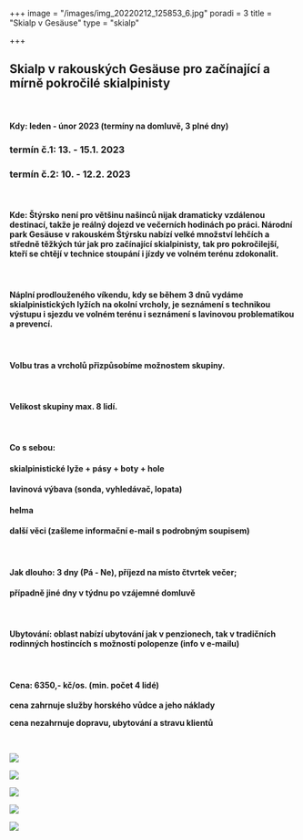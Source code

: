 +++
image = "/images/img_20220212_125853_6.jpg"
poradi = 3
title = "Skialp v Gesäuse"
type = "skialp"

+++
## **Skialp v rakouských Gesäuse pro začínající a mírně pokročilé skialpinisty**

 

#### **Kdy: leden - únor 2023 (termíny na domluvě, 3 plné dny)**

### **termín č.1:     13. - 15.1. 2023**

### **termín č.2:     10. - 12.2. 2023**

 

#### **Kde:** Štýrsko není pro většinu našinců nijak dramaticky vzdálenou destinací, takže je reálný dojezd ve večerních hodinách po práci. Národní park Gesäuse v rakouském Štýrsku nabízí velké množství lehčích a středně těžkých túr jak pro začínající skialpinisty, tak pro pokročilejší, kteří se chtějí v technice stoupání i jízdy ve volném terénu zdokonalit.

 

#### Náplní prodlouženého víkendu, kdy se během 3 dnů vydáme skialpinistických lyžích na okolní vrcholy,  je seznámení s technikou výstupu i sjezdu ve volném terénu i seznámení s lavinovou problematikou a prevencí.

 

#### Volbu tras a vrcholů přizpůsobíme možnostem skupiny.

 

#### Velikost skupiny max. 8 lidí.

 

#### **Co s sebou:**

#### skialpinistické lyže + pásy + boty + hole

#### lavinová výbava (sonda, vyhledávač, lopata)

#### helma

#### další věci (zašleme informační e-mail s podrobným soupisem)

 

#### **Jak dlouho: 3 dny (Pá - Ne),** příjezd na místo čtvrtek večer;

#### případně jiné dny v týdnu po vzájemné domluvě

 

#### **Ubytování:** oblast nabízí ubytování jak v penzionech, tak v tradičních rodinných hostincích s možností polopenze (info v e-mailu)

 

#### **Cena:** **6350,- kč/os.** (min. počet 4 lidé)

**cena zahrnuje služby horského vůdce a jeho náklady**

**cena nezahrnuje dopravu, ubytování a stravu klientů**

 

![](/images/img_20220212_123418_5.jpg)

![](/images/img_20220212_105845_1.jpg)

![](/images/img_20220212_133918_8.jpg)

![](/images/img_20220213_093933_2.jpg)

![](/images/img_20220212_134224_6.jpg)